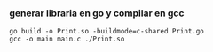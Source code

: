 
### generar libraria en go y compilar en gcc
```batch
go build -o Print.so -buildmode=c-shared Print.go
gcc -o main main.c ./Print.so
```
